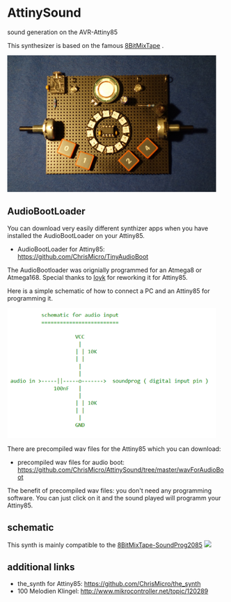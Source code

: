 # AttinySound
sound generation on the AVR-Attiny85

This synthesizer is based on the famous [8BitMixTape](https://github.com/8BitMixtape/8bitMixTape-SoundProg2085) . 

<p align="left">
  <img src="/doc/NeoCycloSynth.PNG" width="480"/>
</p>


## AudioBootLoader
You can download very easily different synthizer apps when you have installed the AudioBootLoader on your Attiny85.

* AudioBootLoader for Attiny85: https://github.com/ChrisMicro/TinyAudioBoot

The AudioBootloader was orignially programmed for an Atmega8 or Atmega168. 
Special thanks to [Ioyk](https://github.com/ATtinyTeenageRiot) for reworking it for Attiny85.

Here is a simple schematic of how to connect a PC and an Attiny85 for programming it. 

<p align="left">
  <img src="/doc/audioInputSchematic.PNG" width="480"/>
</p>

There are precompiled wav files for the Attiny85 which you can download:

* precompiled wav files for audio boot: https://github.com/ChrisMicro/AttinySound/tree/master/wavForAudioBoot

The benefit of precompiled wav files: you don't need any programming software. 
You can just click on it and the sound played will programm your Attiny85. 


## schematic
This synth is mainly compatible to the [8BitMixTape-SoundProg2085](https://github.com/8BitMixtape/8bitMixTape-SoundProg2085) 
![](https://raw.githubusercontent.com/wiki/8BitMixtape/8bitMixTape-SoundProg2085/Schematics_85SoundProg_MixTape_V08.png)


## additional links

* the_synth for Attiny85: https://github.com/ChrisMicro/the_synth
* 100 Melodien Klingel: http://www.mikrocontroller.net/topic/120289
